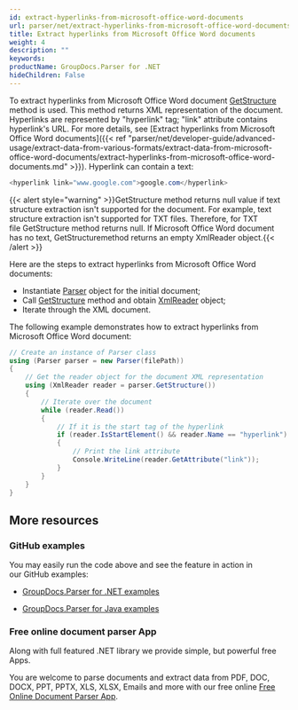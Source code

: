 ```yaml
---
id: extract-hyperlinks-from-microsoft-office-word-documents
url: parser/net/extract-hyperlinks-from-microsoft-office-word-documents
title: Extract hyperlinks from Microsoft Office Word documents
weight: 4
description: ""
keywords: 
productName: GroupDocs.Parser for .NET
hideChildren: False
---
```

To extract hyperlinks from Microsoft Office Word document [GetStructure](https://apireference.groupdocs.com/net/parser/groupdocs.parser/parser/methods/getstructure) method is used. This method returns XML representation of the document. Hyperlinks are represented by "hyperlink" tag; "link" attribute contains hyperlink's URL. For more details, see [Extract hyperlinks from Microsoft Office Word documents]({{< ref "parser/net/developer-guide/advanced-usage/extract-data-from-various-formats/extract-data-from-microsoft-office-word-documents/extract-hyperlinks-from-microsoft-office-word-documents.md" >}}). Hyperlink can contain a text:

```csharp
<hyperlink link="www.google.com">google.com</hyperlink>
```

{{< alert style="warning" >}}GetStructure method returns null value if text structure extraction isn't supported for the document. For example, text structure extraction isn't supported for TXT files. Therefore, for TXT file GetStructure method returns null. If Microsoft Office Word document has no text, GetStructuremethod returns an empty XmlReader object.{{< /alert >}}

Here are the steps to extract hyperlinks from Microsoft Office Word documents:

*   Instantiate [Parser](https://apireference.groupdocs.com/net/parser/groupdocs.parser/parser) object for the initial document;
*   Call [GetStructure](https://apireference.groupdocs.com/net/parser/groupdocs.parser/parser/methods/getstructure) method and obtain [XmlReader](https://docs.microsoft.com/en-us/dotnet/api/system.xml.xmlreader?view=netframework-2.0) object;
*   Iterate through the XML document.

The following example demonstrates how to extract hyperlinks from Microsoft Office Word document:

```csharp
// Create an instance of Parser class
using (Parser parser = new Parser(filePath))
{
    // Get the reader object for the document XML representation
    using (XmlReader reader = parser.GetStructure())
    {
        // Iterate over the document
        while (reader.Read())
        {
            // If it is the start tag of the hyperlink
            if (reader.IsStartElement() && reader.Name == "hyperlink")
            {
                // Print the link attribute
                Console.WriteLine(reader.GetAttribute("link"));
            }
        }
    }
}
```

## More resources

### GitHub examples

You may easily run the code above and see the feature in action in our GitHub examples:

*   [GroupDocs.Parser for .NET examples](https://github.com/groupdocs-parser/GroupDocs.Parser-for-.NET)
    
*   [GroupDocs.Parser for Java examples](https://github.com/groupdocs-parser/GroupDocs.Parser-for-Java)
    

### Free online document parser App

Along with full featured .NET library we provide simple, but powerful free Apps.

You are welcome to parse documents and extract data from PDF, DOC, DOCX, PPT, PPTX, XLS, XLSX, Emails and more with our free online [Free Online Document Parser App](https://products.groupdocs.app/parser).
